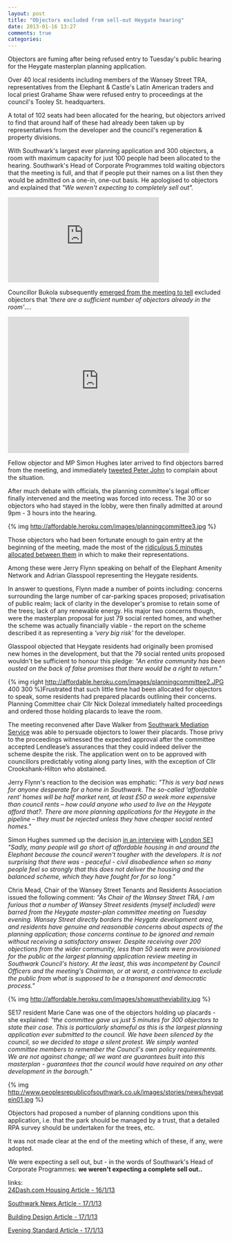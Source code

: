 ```yaml
---
layout: post
title: "Objectors excluded from sell-out Heygate hearing"
date: 2013-01-16 13:27
comments: true
categories: 
---
```

Objectors are fuming after being refused entry to Tuesday's public hearing for the Heygate masterplan planning application.

Over 40 local residents including members of the Wansey Street TRA, representatives from the Elephant & Castle's Latin American traders and local priest Grahame Shaw were refused entry to proceedings at the council's Tooley St. headquarters. 

A total of 102 seats had been allocated for the hearing, but objectors arrived to find that around half of these had already been taken up by representatives from the developer and the council's regeneration & property divisions.

With Southwark's largest ever planning application and 300 objectors, a room with maximum capacity for just 100 people had been allocated to the hearing. Southwark's Head of Corporate Programmes told waiting objectors that the meeting is full, and that if people put their names on a list then they would be admitted on a one-in, one-out basis. He apologised to objectors and explained that _"We weren't expecting to completely sell out"._
<iframe width="350" height="197" src="http://www.youtube.com/embed/rHUSIcLIons" frameborder="0" allowfullscreen></iframe>

Councillor Bukola subsequently [emerged from the meeting to tell](http://www.youtube.com/watch?v=aU4VFcLvJ3Y&) excluded objectors that _'there are a sufficient number of objectors already in the room'_....   

<iframe width="420" height="315" src="http://www.youtube.com/embed/aU4VFcLvJ3Y" frameborder="0" allowfullscreen></iframe>

Fellow objector and MP Simon Hughes later arrived to find objectors barred from the meeting, and immediately [tweeted Peter John](https://twitter.com/swklibdems/status/291277257664770048?uid=0&iid=am-165485524613583391288878247&nid=57+452) to complain about the situation. 

After much debate with officials, the planning committee's legal officer finally intervened and the meeting was forced into recess. The 30 or so objectors who had stayed in the lobby, were then finally admitted at around 9pm - 3 hours into the hearing.

{% img http://affordable.heroku.com/images/planningcommittee3.jpg %}

Those objectors who had been fortunate enough to gain entry at the beginning of the meeting, made the most of the [ridiculous 5 minutes allocated between them](http://35percent.org/blog/2013/01/02/heygate-application-will-objectors-get-a-fair-hearing/) in which to make their representations.

Among these were Jerry Flynn speaking on behalf of the Elephant Amenity Network and Adrian Glasspool representing the Heygate residents.

In answer to questions, Flynn made a number of points including: concerns surrounding the large number of car-parking spaces proposed; privatisation of public realm; lack of clarity in the developer's promise to retain some of the trees; lack of any renewable energy. His major two concerns though, were the masterplan proposal for just 79 social rented homes, and whether the scheme was actually financially viable - the report on the scheme described it as representing a _'very big risk'_ for the developer.

Glasspool objected that Heygate residents had originally been promised new homes in the development, but that the 79 social rented units proposed wouldn't be sufficient to honour this pledge: _"An entire community has been ousted on the back of false promises that there would be a right to return."_ 

{% img right http://affordable.heroku.com/images/planningcommittee2.JPG 400 300 %}Frustrated that such little time had been allocated for objectors to speak, some residents had prepared placards outlining their concerns. Planning Committee chair Cllr Nick Dolezal immediately halted proceedings and ordered those holding placards to leave the room.

The meeting reconvened after Dave Walker from [Southwark Mediation Service](http://southwarkmediation.co.uk) was able to persuade objectors to lower their placards. Those privy to the proceedings witnessed the expected approval after the committee accepted Lendlease’s assurances that they could indeed deliver the scheme despite the risk. The application went on to be approved with councillors predictably voting along party lines, with the exception of Cllr Crookshank-Hilton who abstained.

Jerry Flynn's reaction to the decision was emphatic: _"This is very bad news for anyone desperate for a home in Southwark.  The so-called ‘affordable rent’ homes will be half market rent, at least £50 a week more expensive than council rents – how could anyone who used to live on the Heygate afford that?. There are more planning applications for the Heygate in the pipeline – they must be rejected unless they have cheaper social rented homes."_
 

Simon Hughes summed up the decision [in an interview](http://audioboo.fm/boos/1157878-simon-hughes-reaction-to-heygate-decision#t=2m17s) with [London SE1](http://www.london-se1.co.uk/news/view/6545) _"Sadly, many people will go short of affordable housing in and around the Elephant because the council weren't tougher with the developers. It is not surprising that there was - peaceful - civil disobedience when so many people feel so strongly that this does not deliver the housing and the balanced scheme, which they have fought for for so long."_

Chris Mead, Chair of the Wansey Street Tenants and Residents Association issued the following comment: _"As Chair of the Wansey Street TRA, I am furious that a number of Wansey Street residents (myself included) were barred from the Heygate master-plan committee meeting on Tuesday evening. Wansey Street directly borders the Heygate development area, and residents have genuine and reasonable concerns about aspects of the planning application; those concerns continue to be ignored and remain without receiving a satisfactory answer. Despite receiving over 200 objections from the wider community, less than 50 seats were provisioned for the public at the largest planning application review meeting in Southwark Council's history. At the least, this was incompetent by Council Officers and the meeting's Chairman, or at worst, a contrivance to exclude the public from what is supposed to be a transparent and democratic process."_

{% img http://affordable.heroku.com/images/showustheviability.jpg %}

SE17 resident Marie Cane was one of the objectors holding up placards - she explained: _"the committee gave us just 5 minutes for 300 objectors to state their case. This is particularly shameful as this is the largest planning application ever submitted to the council. We have been silenced by the council, so we decided to stage a silent protest. We simply wanted committee members to remember the Council's own policy requirements. We are not against change; all we want are guarantees built into this masterplan - guarantees that the council would have required on any other development in the borough."_ 

{% img http://www.peoplesrepublicofsouthwark.co.uk/images/stories/news/heygatein01.jpg %}

Objectors had proposed a number of planning conditions upon this application, i.e. that the park should be managed by a trust, that a detailed RPA survey should be undertaken for the trees, etc. 

It was not made clear at the end of the meeting which of these, if any, were adopted.

We were expecting a sell out, but - in the words of Southwark's Head of Corporate Programmes: __we weren't expecting a complete sell out..__  

  
  
  


links:  
[24Dash.com Housing Article - 16/1/13](http://www.24dash.com/news/housing/2013-01-16-Protests-and-acrimony-as-Heygate-estate-regeneration-plans-approved#.UPbG82MtZlU.twitter)

[Southwark News Article - 17/1/13](/images/SNHeygateplanningapplication17Jan.pdf)

[Building Design Article - 17/1/13](http://www.bdonline.co.uk/news/heygate-objectors-complain-they-were-excluded-from-planning-hearing/5048879.article)

[Evening Standard Article - 17/1/13](/images/eveningstandard.pdf)


